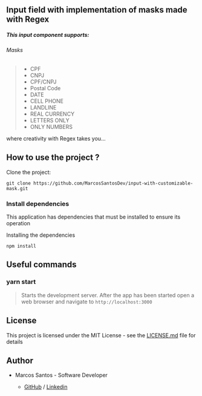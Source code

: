 ## Input field with implementation of masks made with Regex

#####  This input component supports:

###### Masks
> - CPF
> - CNPJ
> - CPF/CNPJ
> - Postal Code
> - DATE
> - CELL PHONE
> - LANDLINE
> - REAL CURRENCY
> - LETTERS ONLY
> - ONLY NUMBERS

where creativity with Regex takes you...

## How to use the project ?

Clone the project:

```
git clone https://github.com/MarcosSantosDev/input-with-customizable-mask.git
```

### Install dependencies

This application has dependencies that must be installed to ensure its operation

Installing the dependencies

```
npm install
```

## Useful commands

### yarn start
> Starts the development server.
After the app has been started open a web browser and navigate to `http://localhost:3000`

## License

This project is licensed under the MIT License - see the [LICENSE.md](LICENSE.md) file for details

## Author

- Marcos Santos - Software Developer 

  - [GitHub](https://github.com/MarcosSantosDev) / [Linkedin](https://www.linkedin.com/in/marcossantosdev/)
